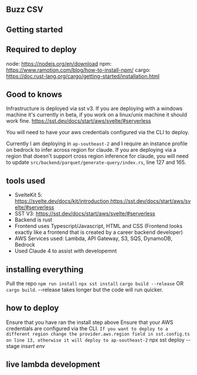 ## Buzz CSV

## Getting started

## Required to deploy

node: https://nodejs.org/en/download
npm: https://www.ramotion.com/blog/how-to-install-npm/
cargo: https://doc.rust-lang.org/cargo/getting-started/installation.html

## Good to knows

Infrastructure is deployed via sst v3. If you are deploying with a windows machine it's currently in beta, if you work on a linux/unix machine it should work fine.
https://sst.dev/docs/start/aws/svelte/#serverless

You will need to have your aws credentials configured via the CLI to deploy.

Currently I am deploying in `ap-southeast-2` and I require an instance profile on bedrock to infer across region for claude. If you are deploying via a region that doesn't support cross region inference for claude, you will need to update `src/backend/parquet/generate-query/index.rs`, line 127 and 165.

## tools used

- SvelteKit 5: https://svelte.dev/docs/kit/introduction,https://sst.dev/docs/start/aws/svelte/#serverless
- SST V3: https://sst.dev/docs/start/aws/svelte/#serverless
- Backend is rust
- Frontend uses Typescript/Javascript, HTML and CSS
  (Frontend looks exactly like a frontend that is created by a career backend developer)
- AWS Services used: Lambda, API Gateway, S3, SQS, DynamoDB, Bedrock
- Used Claude 4 to assist with developemnt

## installing everything

Pull the repo
`npm run install`
`npx sst install`
`cargo build --release` OR `cargo build`. --release takes longer but the code will run quicker.

## how to deploy

Ensure that you have ran the install step above
Ensure that your AWS credentials are configured via the CLI.
`If you want to deploy to a different region change the provider.aws.region field in sst.config.ts on line 13, otherwise it will deploy to ap-southeast-2`
npx sst deploy --stage _insert env_

## live lambda development
